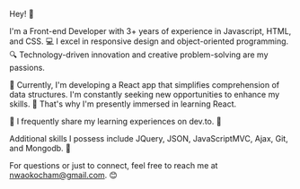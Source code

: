 Hey! 👋

I'm a Front-end Developer with 3+ years of experience in Javascript, HTML, and CSS. 💻 I excel in responsive design and object-oriented programming. 🔍 Technology-driven innovation and creative problem-solving are my passions.

🌱 Currently, I'm developing a React app that simplifies comprehension of data structures. I'm constantly seeking new opportunities to enhance my skills. 🚀 That's why I'm presently immersed in learning React.

📝 I frequently share my learning experiences on dev.to. 📖

Additional skills I possess include JQuery, JSON, JavaScriptMVC, Ajax, Git, and Mongodb. 💪

For questions or just to connect, feel free to reach me at nwaokocham@gmail.com. 😊

